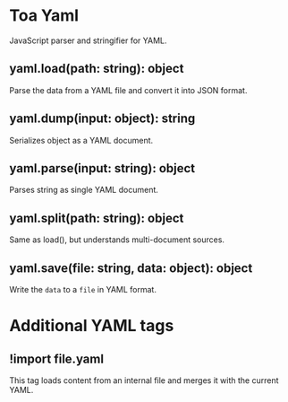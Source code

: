 # Toa Yaml

JavaScript parser and stringifier for YAML.

## yaml.load(path: string): object
Parse the data from a YAML file and convert it into JSON format.

## yaml.dump(input: object): string
Serializes object as a YAML document.

## yaml.parse(input: string): object
Parses string as single YAML document.

## yaml.split(path: string): object
Same as load(), but understands multi-document sources.

## yaml.save(file: string, data: object): object
Write the `data` to a `file` in YAML format.


# Additional YAML tags

## !import file.yaml
This tag loads content from an internal file and merges it with the current YAML.
